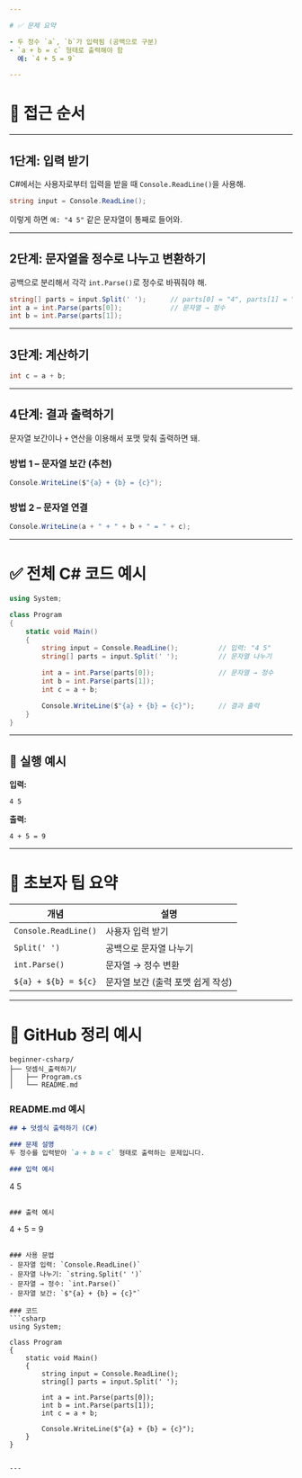 ```yaml
---

# ✅ 문제 요약

- 두 정수 `a`, `b`가 입력됨 (공백으로 구분)
- `a + b = c` 형태로 출력해야 함  
  예: `4 + 5 = 9`

---
```


# 🧠 접근 순서

---

## 1단계: 입력 받기

C#에서는 사용자로부터 입력을 받을 때 `Console.ReadLine()`을 사용해.

```csharp
string input = Console.ReadLine();
```

이렇게 하면 `예: "4 5"` 같은 문자열이 통째로 들어와.

---

## 2단계: 문자열을 정수로 나누고 변환하기

공백으로 분리해서 각각 `int.Parse()`로 정수로 바꿔줘야 해.

```csharp
string[] parts = input.Split(' ');      // parts[0] = "4", parts[1] = "5"
int a = int.Parse(parts[0]);            // 문자열 → 정수
int b = int.Parse(parts[1]);
```

---

## 3단계: 계산하기

```csharp
int c = a + b;
```

---

## 4단계: 결과 출력하기

문자열 보간이나 `+` 연산을 이용해서 포맷 맞춰 출력하면 돼.

### 방법 1 – 문자열 보간 (추천)
```csharp
Console.WriteLine($"{a} + {b} = {c}");
```

### 방법 2 – 문자열 연결
```csharp
Console.WriteLine(a + " + " + b + " = " + c);
```

---

# ✅ 전체 C# 코드 예시

```csharp
using System;

class Program
{
    static void Main()
    {
        string input = Console.ReadLine();          // 입력: "4 5"
        string[] parts = input.Split(' ');          // 문자열 나누기

        int a = int.Parse(parts[0]);                // 문자열 → 정수
        int b = int.Parse(parts[1]);
        int c = a + b;

        Console.WriteLine($"{a} + {b} = {c}");      // 결과 출력
    }
}
```

---

## 🧪 실행 예시

**입력:**
```
4 5
```

**출력:**
```
4 + 5 = 9
```

---

# 🧠 초보자 팁 요약

| 개념 | 설명 |
|------|------|
| `Console.ReadLine()` | 사용자 입력 받기 |
| `Split(' ')` | 공백으로 문자열 나누기 |
| `int.Parse()` | 문자열 → 정수 변환 |
| `${a} + ${b} = ${c}` | 문자열 보간 (출력 포맷 쉽게 작성) |

---

# 📂 GitHub 정리 예시

```
beginner-csharp/
├── 덧셈식_출력하기/
│   ├── Program.cs
│   └── README.md
```

### README.md 예시

```md
## ➕ 덧셈식 출력하기 (C#)

### 문제 설명
두 정수를 입력받아 `a + b = c` 형태로 출력하는 문제입니다.

### 입력 예시
```
4 5
```

### 출력 예시
```
4 + 5 = 9
```

### 사용 문법
- 문자열 입력: `Console.ReadLine()`
- 문자열 나누기: `string.Split(' ')`
- 문자열 → 정수: `int.Parse()`
- 문자열 보간: `$"{a} + {b} = {c}"`

### 코드
```csharp
using System;

class Program
{
    static void Main()
    {
        string input = Console.ReadLine();
        string[] parts = input.Split(' ');

        int a = int.Parse(parts[0]);
        int b = int.Parse(parts[1]);
        int c = a + b;

        Console.WriteLine($"{a} + {b} = {c}");
    }
}
```
```

---

